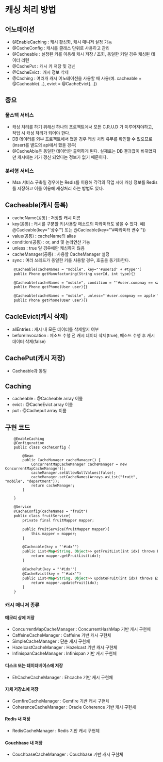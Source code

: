 # 캐싱 처리 방법

## 어노테이션
- @EnableCaching : 캐시 활성화, 캐시 매니저 설정 가능
- @CacheConfig : 캐시를 클래스 단위로 사용하고 관리
- @Cacheable : 설정된 키를 이용해 캐시 저장 / 조회, 동일한 키일 경우 캐싱된 데이터 리턴
- @CachePut : 캐시 키 저장 및 갱신
- @CacheEvict : 캐시 정보 삭제
- @Caching : 여러개 캐시 어노테이션을 사용할 때 사용(예. cacheable = @Cacheable(...), evict = @CacheEvict(...))

## 중요
### 풀스택 서비스
- 캐싱 처리를 하기 위해선 하나의 프로젝트에서 모든 C.R.U.D 가 이루어져야하고, 작업 시 캐싱 처리가 되어야 한다.
- DB 데이터를 외부 프로젝트에서 했을 경우 캐싱 처리 유무를 확인할 수 없으므로(insert를 별도의 api에서 했을 경우) 
- @CacheAble은 동일한 데이터만 출력하게 된다. 실제로는 DB 결과값이 바뀌었지만 캐시에는 키가 갱신 되었다는 정보가 없기 때문이다.
### 분리형 서비스
- Msa 서비스 구축일 경우에는 Redis를 이용해 각각의 작업 시에 캐싱 정보를 Redis를 저장하고 이를 이용해 캐싱처리 하는 방법도 있다.

## Cacheable(캐시 등록)
- cacheName(공통) : 저장할 캐시 이름
- key(공통) : 캐시를 구분할 키(사용할 메소드의 파라미터도 넣을 수 있다. 예) @Cacleable(key="'상수'") 또는 @Cacleable(key="'#파라미터 변수'"))
- value(공통) : cacheName의 alias
- condition(공통) : or, and 및 논리연산 가능
- unless : true 일 경우에만 캐싱하지 않음
- cacheManager(공통) : 사용할 CacheManager 설정
- sync : 여러 쓰레드가 동일한 키를 사용할 경우, 호출을 동기화한다. 
```html
    @Cacheable(cacheNames = "mobile", key="'#userId' + #type'")
    public Phone getManufacturing(String userId, int type){}

    @Cacheable(cacheNames = "mobile", condition = "'#user.compnay == samsung'")
    public Phone getPhone(User user){}

    @Cacheable(cacheNames = "mobile", unless="'#user.compnay == apple'")
    public Phone getPhone(User user){}
```

## CacleEvict(캐시 삭제)
- allEntries : 캐시 내 모든 데이터를 삭제할지 여부
- beforeInvocation : 메소드 수행 전 캐시 데이터 삭제(true), 메소드 수행 후 캐시 데이터 삭제(false)
## CachePut(캐시 저장)
- Cacheable과 동일
## Caching
- cacheable : @Cacheable array 이름
- evict : @CacheEvict array 이름
- put : @Cacheput array 이름

## 구현 코드
```hmtl
    @EnableCaching
    @Configuration
    public class cacheConfig {
        
        @Bean
        public CacheManager cacheManager() {
            ConcurrentMapCacheManager cacheManager = new ConcurrentMapCacheManager();
            cacheManager.setAllowNullValues(false);
            cacheManager.setCacheNames(Arrays.asList("fruit", "mobile", "department"));
            return cacheManager;
        }
        
    }
```

```html
    @Service
    @CacheConfig(cacheNames = "fruit")
    public class fruitService{
        private final fruitMapper mapper;

        public fruitService(fruitMapper mapper){
            this.mapper = mapper;
        }

        @Cacheable(key = "'#idx'")
        public List<Map<String, Object>> getFruitList(int idx) throws Exception{
            return mapper.getFruitList(idx);
        }

        @CachePut(key = "'#idx'")
        @CacheEvict(key = "'#idx'")
        public List<Map<String, Object>> updateFruit(int idx) throws Exception{
            return mapper.updateFruit(idx);
        }
    }
```

### 캐시 매니저 종류
#### 메모리 상에 저장
- ConcurrentMapCacheManager : ConcurrentHashMap 기반 캐시 구현체
- CaffeineCacheManager : Caffeine 기반 캐시 구현체
- SimpleCacheManager : 단순 캐시 구현체
- HazelcastCacheManager : Hazelcast 기반 캐시 구현체
- InfinispanCacheManager : Infinispan 기반 캐시 구현체
#### 디스크 또는 데이터베이스에 저장
- EhCacheCacheManager : Ehcache 기반 캐시 구현체
#### 자체 저장소에 저장
- GemfireCacheManager : Gemfire 기반 캐시 구현체
- CoherenceCacheManager : Oracle Coherence 기반 캐시 구현체
#### Redis 내 저장
- RedisCacheManager : Redis 기반 캐시 구현체
#### Couchbase 내 저장
- CouchbaseCacheManager : Couchbase 기반 캐시 구현체